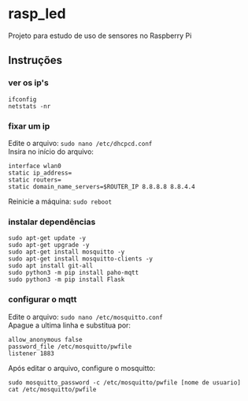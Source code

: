 # rasp_led

Projeto para estudo de uso de sensores no Raspberry Pi  
  

## Instruções
### ver os ip's
```shell
ifconfig
netstats -nr
```
### fixar um ip
Edite o arquivo: `sudo nano /etc/dhcpcd.conf`  
Insira no início do arquivo:
```
interface wlan0
static ip_address=
static routers=
static domain_name_servers=$ROUTER_IP 8.8.8.8 8.8.4.4
```
Reinicie a máquina:
`sudo reboot`

### instalar dependências
```shell
sudo apt-get update -y
sudo apt-get upgrade -y
sudo apt-get install mosquitto -y
sudo apt-get install mosquitto-clients -y
sudo apt install git-all
sudo python3 -m pip install paho-mqtt
sudo python3 -m pip install Flask
```
### configurar o mqtt  
Edite o arquivo:
`sudo nano /etc/mosquitto.conf`  
Apague a ultima linha e substitua por:
```
allow_anonymous false
password_file /etc/mosquitto/pwfile
listener 1883
```
Após editar o arquivo, configure o mosquitto:
```
sudo mosquitto_password -c /etc/mosquitto/pwfile [nome de usuario]
cat /etc/mosquitto/pwfile
```

